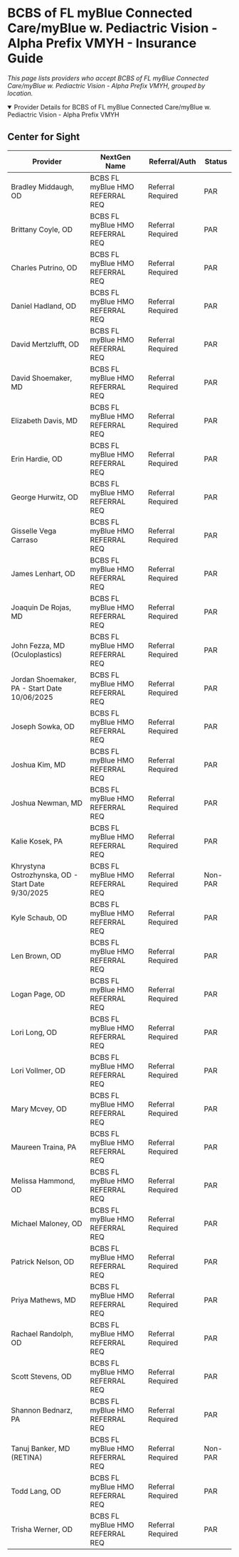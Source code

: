 # BCBS of FL myBlue Connected Care/myBlue w. Pediactric Vision - Alpha Prefix VMYH - Insurance Guide

*This page lists providers who accept BCBS of FL myBlue Connected Care/myBlue w. Pediactric Vision - Alpha Prefix VMYH, grouped by location.*

<details open><summary>Provider Details for BCBS of FL myBlue Connected Care/myBlue w. Pediactric Vision - Alpha Prefix VMYH</summary>

## Center for Sight

| Provider | NextGen Name | Referral/Auth | Status |
|----------|-------------|--------------|--------|
| Bradley Middaugh, OD | BCBS FL myBlue HMO REFERRAL REQ | Referral Required | PAR |
| Brittany Coyle, OD | BCBS FL myBlue HMO REFERRAL REQ | Referral Required | PAR |
| Charles Putrino, OD | BCBS FL myBlue HMO REFERRAL REQ | Referral Required | PAR |
| Daniel Hadland, OD | BCBS FL myBlue HMO REFERRAL REQ | Referral Required | PAR |
| David Mertzlufft, OD | BCBS FL myBlue HMO REFERRAL REQ | Referral Required | PAR |
| David Shoemaker, MD | BCBS FL myBlue HMO REFERRAL REQ | Referral Required | PAR |
| Elizabeth Davis, MD | BCBS FL myBlue HMO REFERRAL REQ | Referral Required | PAR |
| Erin Hardie, OD | BCBS FL myBlue HMO REFERRAL REQ | Referral Required | PAR |
| George Hurwitz, OD | BCBS FL myBlue HMO REFERRAL REQ | Referral Required | PAR |
| Gisselle Vega Carraso | BCBS FL myBlue HMO REFERRAL REQ | Referral Required | PAR |
| James Lenhart, OD | BCBS FL myBlue HMO REFERRAL REQ | Referral Required | PAR |
| Joaquin De Rojas, MD | BCBS FL myBlue HMO REFERRAL REQ | Referral Required | PAR |
| John Fezza, MD (Oculoplastics) | BCBS FL myBlue HMO REFERRAL REQ | Referral Required | PAR |
| Jordan Shoemaker, PA - Start Date 10/06/2025 | BCBS FL myBlue HMO REFERRAL REQ | Referral Required | PAR |
| Joseph Sowka, OD | BCBS FL myBlue HMO REFERRAL REQ | Referral Required | PAR |
| Joshua Kim, MD | BCBS FL myBlue HMO REFERRAL REQ | Referral Required | PAR |
| Joshua Newman, MD | BCBS FL myBlue HMO REFERRAL REQ | Referral Required | PAR |
| Kalie Kosek, PA | BCBS FL myBlue HMO REFERRAL REQ | Referral Required | PAR |
| Khrystyna Ostrozhynska, OD - Start Date 9/30/2025 | BCBS FL myBlue HMO REFERRAL REQ | Referral Required | Non-PAR |
| Kyle Schaub, OD | BCBS FL myBlue HMO REFERRAL REQ | Referral Required | PAR |
| Len Brown, OD | BCBS FL myBlue HMO REFERRAL REQ | Referral Required | PAR |
| Logan Page, OD | BCBS FL myBlue HMO REFERRAL REQ | Referral Required | PAR |
| Lori Long, OD | BCBS FL myBlue HMO REFERRAL REQ | Referral Required | PAR |
| Lori Vollmer, OD | BCBS FL myBlue HMO REFERRAL REQ | Referral Required | PAR |
| Mary Mcvey, OD | BCBS FL myBlue HMO REFERRAL REQ | Referral Required | PAR |
| Maureen Traina, PA | BCBS FL myBlue HMO REFERRAL REQ | Referral Required | PAR |
| Melissa Hammond, OD | BCBS FL myBlue HMO REFERRAL REQ | Referral Required | PAR |
| Michael Maloney, OD | BCBS FL myBlue HMO REFERRAL REQ | Referral Required | PAR |
| Patrick Nelson, OD | BCBS FL myBlue HMO REFERRAL REQ | Referral Required | PAR |
| Priya Mathews, MD | BCBS FL myBlue HMO REFERRAL REQ | Referral Required | PAR |
| Rachael Randolph, OD | BCBS FL myBlue HMO REFERRAL REQ | Referral Required | PAR |
| Scott Stevens, OD | BCBS FL myBlue HMO REFERRAL REQ | Referral Required | PAR |
| Shannon Bednarz, PA | BCBS FL myBlue HMO REFERRAL REQ | Referral Required | PAR |
| Tanuj Banker, MD (RETINA) | BCBS FL myBlue HMO REFERRAL REQ | Referral Required | Non-PAR |
| Todd Lang, OD | BCBS FL myBlue HMO REFERRAL REQ | Referral Required | PAR |
| Trisha Werner, OD | BCBS FL myBlue HMO REFERRAL REQ | Referral Required | PAR |

</details>

